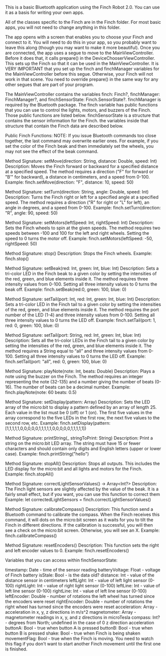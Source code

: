This is a basic Bluetooth application using the Finch Robot 2.0. You can use it as a basis for writing your own apps. 

All of the classes specific to the Finch are in the Finch folder. For most basic apps, you will not need to change anything in this folder. 

The app opens with a screen that enables you to choose your Finch and connect to it. You will need to do this in your app, so you probably want to leave this along (though you may want to make it more beautiful). Once you are connected, the app uses a segue to move to the MainViewController. Before it does that, it calls prepare() in the DeviceChooserViewController. This sets up the Finch so that it can be used in the MainViewController. It is VERY IMPORTANT that you set up the finch and finchManager variables for the MainViewController before this segue. Otherwise, your Finch will not work in that scene. You need to override prepare() in the same way for any other segues that are part of your program. 

The MainViewController contains the variables finch: Finch?, finchManager: FinchManager?, and finchSensorState: Finch.SensorState?. finchManager is required by the Bluetooth package. The finch variable has public functions that you can use to control the lights, motors, and buzzers of the Finch. Those public functions are listed below. finchSensorState is a structure that contains the sensor information for the Finch. the variables inside that structure that contain the Finch data are described below. 


Public Finch Functions:
NOTE: If you issue Bluetooth commands too close together, the last command may overwrite earlier ones. For example, if you set the color of the Finch beak and then immediately set the wheels, you may not see the effect of the beak command.

Method Signature: setMove(direction: String, distance: Double, speed: Int)
Description: Moves the Finch forward or backward for a specified distance at a specified speed. The method requires a direction ("F" for forward or "B’" for backward), a distance in centimeters, and a speed from 0-100.
Example: finch.setMove(direction: "F", distance: 10, speed: 50)

Method Signature: setTurn(direction: String, angle: Double, speed: Int)
Description: Turns the Finch right or left for a specified angle at a specified speed. The method requires a direction ("R" for right or "L" for left), an angle in degrees, and a speed from 0-100.
Example: finch.setTurn(direction: "R", angle: 90, speed: 50)

Method Signature: setMotors(leftSpeed: Int, rightSpeed: Int)
Description: Sets the Finch wheels to spin at the given speeds. The method requires two speeds between -100 and 100 for the left and right wheels. Setting the speed to 0 turns the motor off.
Example: finch.setMotors(leftSpeed: -50, rightSpeed: 50)

Method Signature: stop()
Description: Stops the Finch wheels.
Example: finch.stop()

Method Signature: setBeak(red: Int, green: Int, blue: Int)
Description: Sets a tri-color LED in the Finch beak to a given color by setting the intensities of the red, green, and blue elements inside it. The method requires three intensity values from 0-100. Setting all three intensity values to 0 turns the beak off.
Example: finch.setBeak(red:0, green: 100, blue: 0)

Method Signature: setTail(port: Int, red: Int, green: Int, blue: Int)
Description: Sets a tri-color LED in the Finch tail to a given color by setting the intensities of the red, green, and blue elements inside it. The method requires the port number of the LED (1-4) and three intensity values from 0-100. Setting all three intensity values to 0 turns the LED off.
Example: finch.setTail(port: 1, red: 0, green: 100, blue: 0)

Method Signature: setTail(port: String, red: Int, green: Int, blue: Int)
Description: Sets all the tri-color LEDs in the Finch tail to a given color by setting the intensities of the red, green, and blue elements inside it. The method requires a String equal to “all” and three intensity values from 0-100. Setting all three intensity values to 0 turns the LED off.
Example: finch.setTail(port: "all", red: 0, green: 100, blue: 0)

Method Signature: playNote(note: Int, beats: Double)
Description: Plays a note using the buzzer on the Finch. The method requires an integer representing the note (32-135) and a number giving the number of beats (0-16). The number of beats can be a decimal number.
Example: finch.playNote(note: 60 beats: 0.5)

Method Signature: setDisplay(pattern: Array<Int>)
Description: Sets the LED array of the micro:bit to display a pattern defined by an array of length 25. Each value in the list must be 0 (off) or 1 (on). The first five values in the array correspond to the five LEDs in the first row, the next five values to the second row, etc.
Example: finch.setDisplay(pattern: [1,1,1,1,1,0,0,0,0,0,1,1,1,1,1,0,0,0,0,0,1,1,1,1,1])

Method Signature: printString(_ stringToPrint: String)
Description: Print a string on the micro:bit LED array. The string must have 15 or fewer characters and should contain only digits and English letters (upper or lower case).
Example: finch.printString("hello")

Method Signature: stopAll()
Description: Stops all outputs. This includes the LED display for the micro:bit and all lights and motors for the Finch.
Example: finch.stopAll()

Method Signature: correctLightSensorValues() -> Array<Int?>
Description: The Finch light sensors are slightly affected by the value of the beak. It is a fairly small effect, but if you want, you can use this function to correct them
Example: let correctedLightSensors = finch.correctLightSensorValues()

Method Signature: calibrateCompass()
Description: This function send a Bluetooth command to calibrate the compass. When the Finch receives this command, it will dots on the micro:bit screen as it waits for you to tilt the Finch in different directions. If the calibration is successful, you will then see a check on the micro:bit screen. Otherwise, you will see an X.
Example: finch.calibrateCompass()

Method Signature: resetEncoders()
Description: This function sets the right and left encoder values to 0.
Example: finch.resetEncoders()

Variables that you can access within finchSensorState:

timestamp: Date - time of the sensor reading
batteryVoltage: Float - voltage of Finch battery 
isStale: Bool - is the data old?
distance: Int - value of the distance sensor in centimeters
leftLight: Int - value of left light sensor (0-100)
rightLight: Int - value of right light sensor (0-100)
leftLine: Int - value of left line sensor (0-100)
rightLine: Int - value of left line sensor (0-100)
leftEncoder: Double - number of rotations the left wheel has turned since the encoders were reset
rightEncoder: Double - number of rotations the right wheel has turned since the encoders were reset
acceleration: Array<Double> - acceleration in x, y, z directions in m/s^2
magnetometer: Array<Double> - magnetometer readings in x, y, and z directions in microTesla
compass: Int? - degrees from North; undefined in the case of 0 z direction acceleration
buttonA: Bool - true when button A is pressed
buttonB: Bool - true when button B is pressed
shake: Bool - true when Finch is being shaken
movementFlag: Bool - true when the Finch is moving. You need to watch this flag if you don't want to start another Finch movement until the first one is finished.
